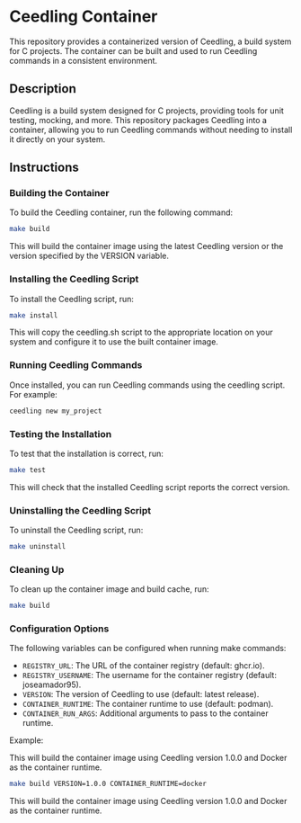 # Ceedling Container

This repository provides a containerized version of Ceedling, a build system for C projects. The container can be built and used to run Ceedling commands in a consistent environment.

## Description

Ceedling is a build system designed for C projects, providing tools for unit testing, mocking, and more. This repository packages Ceedling into a container, allowing you to run Ceedling commands without needing to install it directly on your system.

## Instructions

### Building the Container

To build the Ceedling container, run the following command:

```sh
make build
```

This will build the container image using the latest Ceedling version or the version specified by the VERSION variable.

### Installing the Ceedling Script

To install the Ceedling script, run:

```sh
make install
```

This will copy the ceedling.sh script to the appropriate location on your system and configure it to use the built container image.

### Running Ceedling Commands

Once installed, you can run Ceedling commands using the ceedling script. For example:

```sh
ceedling new my_project
```

### Testing the Installation

To test that the installation is correct, run:

```sh
make test
```

This will check that the installed Ceedling script reports the correct version.

### Uninstalling the Ceedling Script

To uninstall the Ceedling script, run:

```sh
make uninstall
```

### Cleaning Up

To clean up the container image and build cache, run:

```sh
make build
```

### Configuration Options

The following variables can be configured when running make commands:

* `REGISTRY_URL`: The URL of the container registry (default: ghcr.io).
* `REGISTRY_USERNAME`: The username for the container registry (default: joseamador95).
* `VERSION`: The version of Ceedling to use (default: latest release).
* `CONTAINER_RUNTIME`: The container runtime to use (default: podman).
* `CONTAINER_RUN_ARGS`: Additional arguments to pass to the container runtime.

Example:

This will build the container image using Ceedling version 1.0.0 and Docker as the container runtime.

```sh
make build VERSION=1.0.0 CONTAINER_RUNTIME=docker
```

This will build the container image using Ceedling version 1.0.0 and Docker as the container runtime.